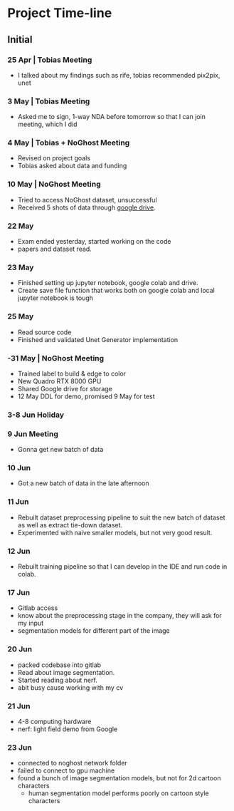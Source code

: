 # Project Time-line

## Initial

### 25 Apr | Tobias Meeting

- I talked about my findings such as rife, tobias recommended pix2pix, unet

### 3 May | Tobias Meeting

- Asked me to sign, 1-way NDA before tomorrow so that I can join meeting, which I did

### 4 May | Tobias + NoGhost Meeting

- Revised on project goals
- Tobias asked about data and funding

### 10 May | NoGhost Meeting

- Tried to access NoGhost dataset, unsuccessful
- Received 5 shots of data through [google drive](https://drive.google.com/drive/folders/1AJ3mQMtnEIs9Klk34a03Jo0hyF3F74uR).

### 22 May

- Exam ended yesterday, started working on the code
- papers and dataset read.

### 23 May

- Finished setting up jupyter notebook, google colab and drive.
- Create save file function that works both on google colab and local jupyter notebook is tough

### 25 May

- Read source code
- Finished and validated Unet Generator implementation

### -31 May | NoGhost Meeting

- Trained label to build & edge to color
- New Quadro RTX 8000 GPU
- Shared Google drive for storage
- 12 May DDL for demo, promised 9 May for test

### 3-8 Jun Holiday

### 9 Jun Meeting

- Gonna get new batch of data

### 10 Jun

- Got a new batch of data in the late afternoon

### 11 Jun

- Rebuilt dataset preprocessing pipeline to suit the new batch of dataset as well as extract tie-down dataset.
- Experimented with naive smaller models, but not very good result.

### 12 Jun

- Rebuilt training pipeline so that I can develop in the IDE and run code in colab.

### 17 Jun

- Gitlab access
- know about the preprocessing stage in the company, they will ask for my input
- segmentation models for different part of the image

### 20 Jun

- packed codebase into gitlab
- Read about image segmentation.
- Started reading about nerf.
- abit busy cause working with my cv



### 21 Jun

- 4-8 computing hardware
- nerf: light field demo from Google



### 23 Jun

- connected to noghost network folder
- failed to connect to gpu machine
- found a bunch of image segmentation models, but not for 2d cartoon characters
  - human segmentation model performs poorly on cartoon style characters
